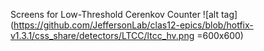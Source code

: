 Screens for Low-Threshold Cerenkov Counter
![alt tag](https://github.com/JeffersonLab/clas12-epics/blob/hotfix-v1.3.1/css_share/detectors/LTCC/ltcc_hv.png =600x600)

